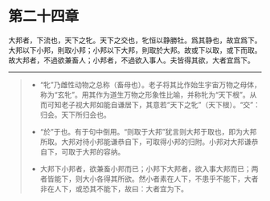 # 第二十四章

大邦者，下流也，天下之牝。天下之交也，牝恒以静勝牡。爲其静也，故宜爲下。大邦以下小邦，則取小邦；小邦以下大邦，則取於大邦。故或下以取，或下而取。故大邦者，不過欲兼畜人；小邦者，不過欲入事人。夫皆得其欲，大者宜爲下。

---

> + “牝”乃雌性动物之总称（畜母也）。老子将其比作始生宇宙万物之母体，称为“玄牝”。用其作为道生万物之形象性比喻，并称牝为“天下根”。从而可知老子视大邦如能自谦居下，其意若“天下之牝”（天下根）。“交”：归会。天下所归会也。
>
> + “於”于也。有于句中倒用。“则取于大邦”犹言则大邦于取也，即为大邦所取。大邦对待小邦能谦恭自下，可取得小邦的归附。小邦对大邦谦恭自下，可取于大邦的容纳。
>
> + 大邦下小邦者，欲兼畜小邦而已；小邦下大邦者，欲入事大邦而已；两者皆能下，则大小各得其所欲。然小者素在人下，不患乎不能下，大者非在人下，或恐其不能下，故曰：大者宜为下。

